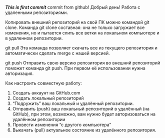 ***This is first commit***
commit from github!
Добрый день!
Работа с удаленными репозиториями.

Копировать внешний репозиторий на свой ПК можно командой git clone.
Команда git clone составная: она не только
загружает все изменения, но и пытается слить
все ветки на локальном компьютере и в
удаленном репозитории.

git pull Эта команда позволяет скачать все
из текущего репозитория и автоматически
сделать merge с нашей версией.

git push Отправить свою версию репозитория во
внешний репозиторий поможет команда git
push. При первом её использовании нужна
 авторизация.

Как настроить совместную работу:
1. Создать аккаунт на GitHub.com
2. Создать локальный репозиторий
3. “Подружить” ваш локальный и удалённый репозитории. 
4. Отправить (push) ваш локальный репозиторий в удалённый (на GitHub), при этом, возможно, вам нужно будет авторизоваться на удалённом репозитории
5. Провести изменения “с другого компьютера”
6. Выкачать (pull) актуальное состояние из удалённого репозитория.
